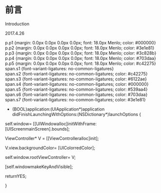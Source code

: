 # 前言

Introduction

2017.4.26

  
p.p1 {margin: 0.0px 0.0px 0.0px 0.0px; font: 18.0px Menlo; color: \#000000}  
p.p2 {margin: 0.0px 0.0px 0.0px 0.0px; font: 18.0px Menlo; color: \#3e1e81}  
p.p3 {margin: 0.0px 0.0px 0.0px 0.0px; font: 18.0px Menlo; color: \#3c828b}  
p.p4 {margin: 0.0px 0.0px 0.0px 0.0px; font: 18.0px Menlo; color: \#703daa}  
p.p5 {margin: 0.0px 0.0px 0.0px 0.0px; font: 18.0px Menlo; color: \#c42275}  
span.s1 {font-variant-ligatures: no-common-ligatures}  
span.s2 {font-variant-ligatures: no-common-ligatures; color: \#c42275}  
span.s3 {font-variant-ligatures: no-common-ligatures; color: \#6122ae}  
span.s4 {font-variant-ligatures: no-common-ligatures; color: \#000000}  
span.s5 {font-variant-ligatures: no-common-ligatures; color: \#539aa4}  
span.s6 {font-variant-ligatures: no-common-ligatures; color: \#703daa}  
span.s7 {font-variant-ligatures: no-common-ligatures; color: \#3e1e81}  


- \(BOOL\)application:\(UIApplication\*\)application didFinishLaunchingWithOptions:\(NSDictionary\*\)launchOptions {

self.window= \[\[UIWindowalloc\]initWithFrame:\[UIScreenmainScreen\].bounds\];

ViewController\* V = \[\[ViewControlleralloc\]init\];

 V.view.backgroundColor= \[UIColorredColor\];

self.window.rootViewController= V;

 \[self.windowmakeKeyAndVisible\];

returnYES;

}

